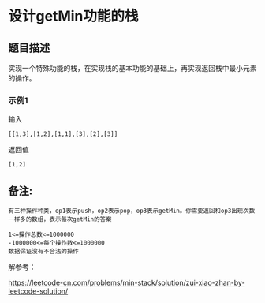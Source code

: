 # 设计getMin功能的栈

## 题目描述

实现一个特殊功能的栈，在实现栈的基本功能的基础上，再实现返回栈中最小元素的操作。

### 示例1

输入

```
[[1,3],[1,2],[1,1],[3],[2],[3]]
```

返回值

```
[1,2]
```

## 备注:

```
有三种操作种类，op1表示push，op2表示pop，op3表示getMin。你需要返回和op3出现次数一样多的数组，表示每次getMin的答案

1<=操作总数<=1000000
-1000000<=每个操作数<=1000000
数据保证没有不合法的操作
```



解参考：

https://leetcode-cn.com/problems/min-stack/solution/zui-xiao-zhan-by-leetcode-solution/



 
